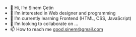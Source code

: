 - 👋 Hi, I’m Sinem Çetin
- 👀 I’m interested in Web designer and programming
- 🌱 I’m currently learning Frontend (HTML, CSS, JavaScript)
- 💞️ I’m looking to collaborate on ...
- 📫 How to reach me good.sinem@gmail.com

<!---
sinemcetin94/sinemcetin94 is a ✨ special ✨ repository because its `README.md` (this file) appears on your GitHub profile.
You can click the Preview link to take a look at your changes.
--->
